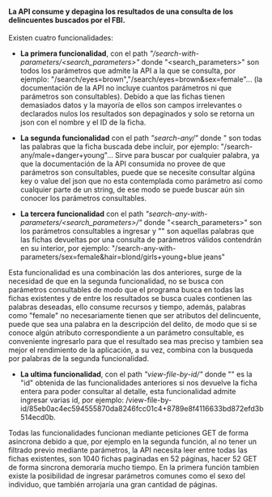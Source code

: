#### La API consume y depagina los resultados de una consulta de los delincuentes buscados por el FBI.

Existen cuatro funcionalidades:

- **La primera funcionalidad**, con el path *"/search-with-parameters/<search_parameters>"* donde "<search_parameters>" son todos los parámetros que admite la API a la que se consulta, por ejemplo:
"/search/eyes=brown","/search/eyes=brown&sex=female"... (la documentación de la API no incluye cuantos parámetros ni que parámetros son consultables).
Debido a que las fichas tienen demasiados datos y la mayoría de ellos son campos irrelevantes o declarados nulos los resultados son depaginados y solo se retorna un json con el nombre y el ID de la ficha.


- **La segunda funcionalidad** con el path *"search-any/<any>"* donde "<any> son todas las palabras que la ficha buscada debe incluir, por ejemplo:
"/search-any/male+danger+young"...
Sirve para buscar por cualquier palabra, ya que la documentación de la API consumida no provee de que parámetros son consultables, puede que se necesite consultar algúna key o value del json que no esta contemplada como parámetro así como cualquier parte de un string, de ese modo se puede buscar aún sin conocer los parámetros consultables.
  

- **La tercera funcionalidad**  con el path *"search-any-with-parameters/<search_parameters>/<any>"* donde "<search_parameters>" son los parámetros consultables a ingresar y "<any>" son aquellas palabras que las fichas devueltas por una consulta de parámetros válidos contendrán en su interior, por ejemplo: "/search-any-with-parameters/sex=female&hair=blond/girls+young+blue jeans"
  
Esta funcionalidad es una combinación las dos anteriores, surge de la necesidad de que en la segunda funcionalidad, no se busca con parámetros consultables de modo que el programa busca en todas las fichas existentes y de entre los resultados se busca cuales contienen las palabras deseadas, ello consume recursos y tiempo, además, palabras como "female" no necesariamente tienen que ser atributos del delincuente, puede que sea una palabra en la descripción del delito, de modo que si se conoce algún atributo correspondiente a un parámetro consultable, es conveniente ingresarlo para que el resultado sea mas preciso y tambien sea mejor el rendimiento de la aplicación, a su vez, combina con la busqueda por palabras de la segunda funcionalidad.
  
- **La ultima funcionalidad**, con el path *"view-file-by-id/<id>"* donde "<id>" es la "id" obtenida de las funcionalidades anteriores si nos devuelve la ficha entera para poder consultar al detalle, esta funcionalidad admite ingresar varias id, por ejemplo: /view-file-by-id/85eb0ac4ec594555870da8246fcc01c4+8789e8f4116633bd872efd3b514ecd0b.
 

Todas las funcionalidades funcionan mediante peticiones GET de forma asincrona debido a que, por ejemplo en la segunda función, al no tener un filtrado previo mediante parámetros, la API necesita leer entre todas las fichas existentes, son 1040 fichas paginadas en 52 páginas, hacer 52 GET de forma sincrona demoraría mucho tiempo. En la primera función tambien existe la posibilidad de ingresar parámetros comunes como el sexo del individuo, que también arrojaría una gran cantidad de páginas.